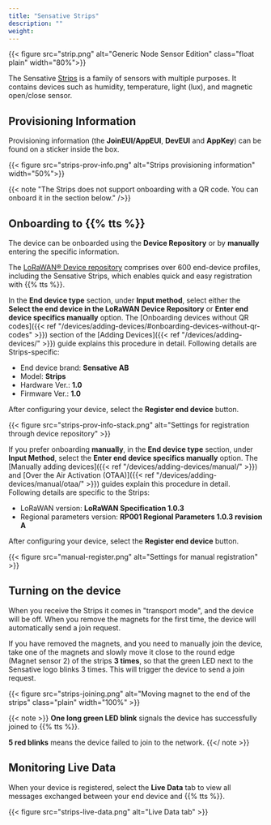 ```yaml
---
title: "Sensative Strips"
description: ""
weight: 
---
```


{{< figure src="strip.png" alt="Generic Node Sensor Edition" class="float plain" width="80%">}}

The Sensative [Strips](https://sensative.com/sensors/strips-sensors-for-lorawan/) is a family of sensors with multiple purposes. It contains devices such as humidity, temperature, light (lux), and magnetic open/close sensor.

<!--more-->

## Provisioning Information

Provisioning information (the **JoinEUI/AppEUI**, **DevEUI** and **AppKey**) can be found on a sticker inside the box. 

{{< figure src="strips-prov-info.png" alt="Strips provisioning information" width="50%">}}

{{< note "The Strips does not support onboarding with a QR code. You can onboard it in the section below." />}}

## Onboarding to {{% tts %}}

The device can be onboarded using the **Device Repository** or by **manually** entering the specific information.

The [LoRaWAN® Device repository](https://github.com/TheThingsNetwork/lorawan-devices) comprises over 600 end-device profiles, including the Sensative Strips, which enables quick and easy registration with {{% tts %}}.

In the **End device type** section, under **Input method**, select either the **Select the end device in the LoRaWAN Device Repository** or **Enter end device specifics manually** option. The [Onboarding devices without QR codes]({{< ref "/devices/adding-devices/#onboarding-devices-without-qr-codes" >}}) section of the [Adding Devices]({{< ref "/devices/adding-devices/" >}}) guide explains this procedure in detail. Following details are Strips-specific:

- End device brand: **Sensative AB**
- Model: **Strips**
- Hardware Ver.: **1.0**
- Firmware Ver.: **1.0**

After configuring your device, select the **Register end device** button.

{{< figure src="strips-prov-info-stack.png" alt="Settings for registration through device repository" >}}

If you prefer onboarding **manually**, in the **End device type** section, under **Input Method**, select the **Enter end device specifics manually** option. The [Manually adding devices]({{< ref "/devices/adding-devices/manual/" >}}) and [Over the Air Activation (OTAA)]({{< ref "/devices/adding-devices/manual/otaa/" >}}) guides explain this procedure in detail. Following details are specific to the Strips:

- LoRaWAN version: **LoRaWAN Specification 1.0.3**
- Regional parameters version: **RP001 Regional Parameters 1.0.3 revision A** 

After configuring your device, select the **Register end device** button.

{{< figure src="manual-register.png" alt="Settings for manual registration" >}}

## Turning on the device

When you receive the Strips it comes in "transport mode", and the device will be off. When you remove the magnets for the first time, the device will automatically send a join request.

If you have removed the magnets, and you need to manually join the device, take one of the magnets and slowly move it close to the round edge (Magnet sensor 2) of the strips **3 times**, so that the green LED next to the Sensative logo blinks 3 times. This will trigger the device to send a join request.

{{< figure src="strips-joining.png" alt="Moving magnet to the end of the strips" class="plain" width="100%" >}}

{{< note >}} **One long green LED blink** signals the device has successfully joined to {{% tts %}}. 

**5 red blinks** means the device failed to join to the network. {{</ note >}}

## Monitoring Live Data

When your device is registered, select the **Live Data** tab to view all messages exchanged between your end device and {{% tts %}}.

{{< figure src="strips-live-data.png" alt="Live Data tab" >}}
